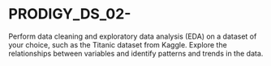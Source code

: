 # PRODIGY_DS_02-
Perform data cleaning and exploratory data analysis (EDA) on a dataset of your choice, such as the Titanic dataset from Kaggle. Explore the relationships between variables and identify patterns and trends in the data.
